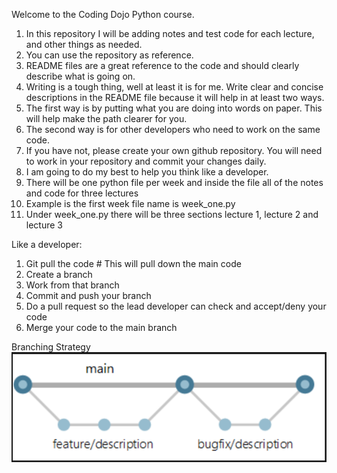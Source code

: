Welcome to the Coding Dojo Python course.
1. In this repository I will be adding notes and test code for each lecture, and other things as needed.
2. You can use the repository as reference.
3. README files are a great reference to the code and should clearly describe what is going on.
4. Writing is a tough thing, well at least it is for me. Write clear and concise descriptions in the README file because it will help in at least two ways.
5. The first way is by putting what you are doing into words on paper. This will help make the path clearer for you.
6. The second way is for other developers who need to work on the same code.
7. If you have not, please create your own github repository. You will need to work in your repository and commit your changes daily.
8. I am going to do my best to help you think like a developer.
9. There will be one python file per week and inside the file all of the notes and code for three lectures
10. Example is the first week file name is week_one.py
11. Under week_one.py there will be three sections lecture 1, lecture 2 and lecture 3


Like a developer:
1. Git pull the code # This will pull down the main code
2. Create a branch
3. Work from that branch
4. Commit and push your branch
5. Do a pull request so the lead developer can check and accept/deny your code
6. Merge your code to the main branch

Branching Strategy 
![alt text](image.png)

